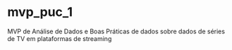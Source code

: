 # mvp_puc_1
MVP de Análise de Dados e Boas Práticas de dados sobre dados de séries de TV em plataformas de streaming
